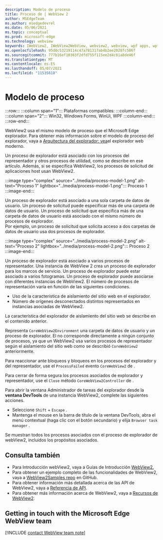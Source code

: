 ```yaml
---
description: Modelo de proceso
title: Proceso de | WebView 2
author: MSEdgeTeam
ms.author: msedgedevrel
ms.date: 05/06/2021
ms.topic: conceptual
ms.prod: microsoft-edge
ms.technology: webview
keywords: IWebView2, IWebView2WebView, webview2, webview, wpf apps, wpf, edge, ICoreWebView2, ICoreWebView2Host, controlador de explorador, edge html
ms.openlocfilehash: 95d0c53219114c47a781317ab4b2ee2028fc586f
ms.sourcegitcommit: 777b16ef10363f2dfd755f115ee2d4c81a8de46f
ms.translationtype: MT
ms.contentlocale: es-ES
ms.lasthandoff: 05/07/2021
ms.locfileid: "11535618"
---
```

# <a name="process-model"></a>Modelo de proceso  

:::row:::
   :::column span="1":::
      Plataformas compatibles:
   :::column-end:::
   :::column span="2":::
      Win32, Windows Forms, WinUi, WPF
   :::column-end:::
:::row-end:::  

WebView2 usa el mismo modelo de proceso que el Microsoft Edge explorador.  Para obtener más información sobre el modelo de proceso del explorador, vaya a [Arquitectura del explorador: vea][GoogleDeveloperWebUpdates201809InsideBrowserPart1BrowserArchitecture]el explorador web moderno.  

Un proceso de explorador está asociado con los procesos del representador y otros procesos de utilidad, como se describe en ese artículo.  Además, si se especifica WebView2, los procesos de solicitud de aplicaciones host usan WebView2.  

:::image type="complex" source="../media/process-model-1.png" alt-text="Proceso 1" lightbox="../media/process-model-1.png":::
   Proceso 1  
:::image-end:::    

Un proceso de explorador está asociado a una sola carpeta de datos de usuario.  Un proceso de solicitud puede especificar más de una carpeta de datos de usuario.  Un proceso de solicitud que especifica más de una carpeta de datos de usuario está asociado con el mismo número de procesos de explorador.  
Por ejemplo, un proceso de solicitud que solicita acceso a dos carpetas de datos de usuario usa dos procesos de explorador.  

:::image type="complex" source="../media/process-model-2.png" alt-text="Proceso 2" lightbox="../media/process-model-2.png":::
   Proceso 2  
:::image-end:::    

Un proceso de explorador está asociado a varios procesos de representador.  Una instancia de WebView 2 crea un proceso de explorador para los marcos de servicio.  Un proceso de explorador puede estar asociado a varios fotogramas.  Un proceso de explorador puede asociarse con diferentes instancias de WebView2.  El número de procesos de representación varía en función de las siguientes condiciones.  

*   Uso de la característica de aislamiento del sitio web en el explorador.  
*   Número de orígenes desconectados distintos representados en instancias asociadas de WebView2.  
    
La característica del explorador de aislamiento del sitio web se describe en el contenido anterior. 
<!--todo:  which previous content?  -->  

Representa `CoreWebView2Environment` una carpeta de datos de usuario y un proceso de explorador.  El no corresponde directamente a ningún conjunto de procesos, ya que un WebView2 usa varios procesos de representador según el aislamiento del sitio web como se describió `CoreWebView2` anteriormente.  

Para reaccionar ante bloqueos y bloqueos en los procesos del explorador y del representador, use el `ProcessFailed` evento `CoreWebView2` de .  

Para cerrar de forma segura los procesos asociados de explorador y representador, use el `Close` método `CoreWebView2Controller` de .  

Para abrir la ventana Administrador de tareas del explorador desde la **ventana DevTools** de una instancia WebView2, complete las siguientes acciones.  

*   Seleccione `Shift` + `Escape` .  
*   Mantenga el mouse en la barra de título de la ventana DevTools, abra el menú contextual \(haga clic con el botón secundario\) y elija `Browser task manager` .  
    
Se muestran todos los procesos asociados con el proceso de explorador de webView2, incluidos los propósitos asociados.  

## <a name="see-also"></a>Consulta también  

*   Para Introducción webView2, vaya a Guías de Introducción [WebView2.][Webview2IndexGetStarted]  
*   Para obtener un ejemplo completo de las funcionalidades de WebView2, vaya a [WebView2Samples repo][GithubMicrosoftedgeWebview2samples] en GitHub.  
*   Para obtener información más detallada acerca de las API de WebView2, vaya a [Referencia de API][DotnetApiMicrosoftWebWebview2WpfWebview2].  
*   Para obtener más información acerca de WebView2, vaya a [Recursos de WebView2][Webview2IndexNextSteps].  
    
## <a name="getting-in-touch-with-the-microsoft-edge-webview-team"></a>Getting in touch with the Microsoft Edge WebView team  

[!INCLUDE [contact WebView team note](../includes/contact-webview-team-note.md)]  

<!-- links -->  

[Webview2IndexGetStarted]: ../index.md#get-started "Introducción: introducción a Microsoft Edge WebView2 | Microsoft Docs"  
[Webview2IndexNextSteps]: ../index.md#next-steps "Pasos siguientes: Introducción a Microsoft Edge WebView2 | Microsoft Docs"  

[DotnetApiMicrosoftWebWebview2WpfWebview2]: /dotnet/api/microsoft.web.webview2.wpf.webview2 "Clase WebView2 | Microsoft Docs"  

[GithubMicrosoftedgeWebview2samples]: https://github.com/MicrosoftEdge/WebView2Samples "Ejemplos de WebView2: MicrosoftEdge/WebView2Samples | GitHub"  

[GoogleDeveloperWebUpdates201809InsideBrowserPart1BrowserArchitecture]: https://developers.google.com/web/updates/2018/09/inside-browser-part1#browser-architecture "Arquitectura del explorador: aspecto interno del explorador web moderno (parte 1)"  
